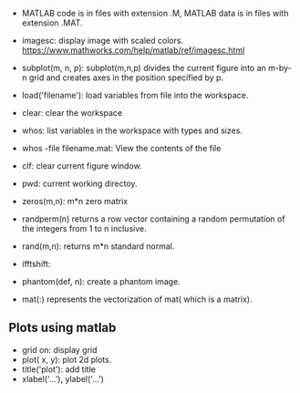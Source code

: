 - MATLAB code is in files with extension .M, MATLAB data is in files with extension .MAT.
- imagesc: display image with scaled colors. https://www.mathworks.com/help/matlab/ref/imagesc.html

- subplot(m, n, p): subplot(m,n,p) divides the current figure into an m-by-n grid and creates axes in the position specified by p.

- load('filename'): load variables from file into the workspace. 

- clear: clear the workspace

- whos: list variables in the workspace with types and sizes. 

- whos -file filename.mat: View the contents of the file

- clf: clear current figure window. 
- pwd: current working directoy. 
- zeros(m,n): m*n zero matrix
- randperm(n) returns a row vector containing a random permutation of the integers from 1 to n inclusive.
- rand(m,n): returns m*n standard normal. 
- ifftshift:
- phantom(def, n): create a phantom image.
- mat(:) represents the vectorization of mat( which is a matrix). 



## Plots using matlab
- grid on: display grid
- plot( x, y): plot 2d plots. 
- title('plot'): add title
- xlabel('...'), ylabel('...')





